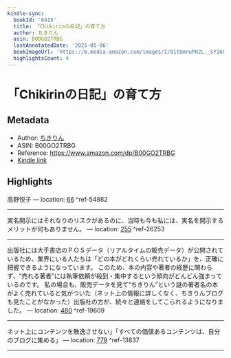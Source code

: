 ```yaml
---
kindle-sync:
  bookId: '6415'
  title: 「Chikirinの日記」の育て方
  author: ちきりん
  asin: B00GO2TRBG
  lastAnnotatedDate: '2025-05-06'
  bookImageUrl: 'https://m.media-amazon.com/images/I/81tUmnuPH2L._SY160.jpg'
  highlightsCount: 4
---
```

# 「Chikirinの日記」の育て方
## Metadata
* Author: [ちきりん](https://www.amazon.comundefined)
* ASIN: B00GO2TRBG
* Reference: https://www.amazon.com/dp/B00GO2TRBG
* [Kindle link](kindle://book?action=open&asin=B00GO2TRBG)

## Highlights
高野悦子 — location: [66](kindle://book?action=open&asin=B00GO2TRBG&location=66) ^ref-54882

---
実名開示にはそれなりのリスクがあるのに、当時も今も私には、実名を開示するメリットが何もありません。 — location: [255](kindle://book?action=open&asin=B00GO2TRBG&location=255) ^ref-26253

---
出版社には大手書店のＰＯＳデータ（リアルタイムの販売データ）が公開されているため、業界にいる人たちは「どの本がどれくらい売れているか」を、正確に把握できるようになっています。 このため、本の内容や著者の経歴に関わらず、“売れる著者”には執筆依頼が殺到・集中するという傾向がどんどん強まっているのです。 私の場合も、販売データを見て“ちきりん”という謎の著者名の本がよく売れていると気がついた（ネット上の情報に詳しくなく、ちきりんブログも見たことがなかった）出版社の方が、続々と連絡をしてこられるようになりました。 — location: [480](kindle://book?action=open&asin=B00GO2TRBG&location=480) ^ref-19609

---
ネット上にコンテンツを散逸させない」「すべての価値あるコンテンツは、自分のブログに集める」 — location: [779](kindle://book?action=open&asin=B00GO2TRBG&location=779) ^ref-13837

---
